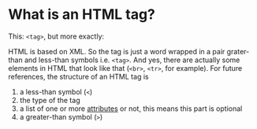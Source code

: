 # What is an HTML tag?
This: `<tag>`, but more exactly:

HTML is based on XML. So the tag is just a word wrapped in a pair grater-than and less-than symbols i.e. `<tag>`. And yes, there are actually some elements in HTML that look like that (`<br>`, `<tr>`, for example).
For future references, the structure of an HTML tag is
1. a less-than symbol (`<`)
2. the type of the tag
3. a list of one or more [attributes](attributes.md) or not, this means this part is optional
4. a greater-than symbol (`>`)